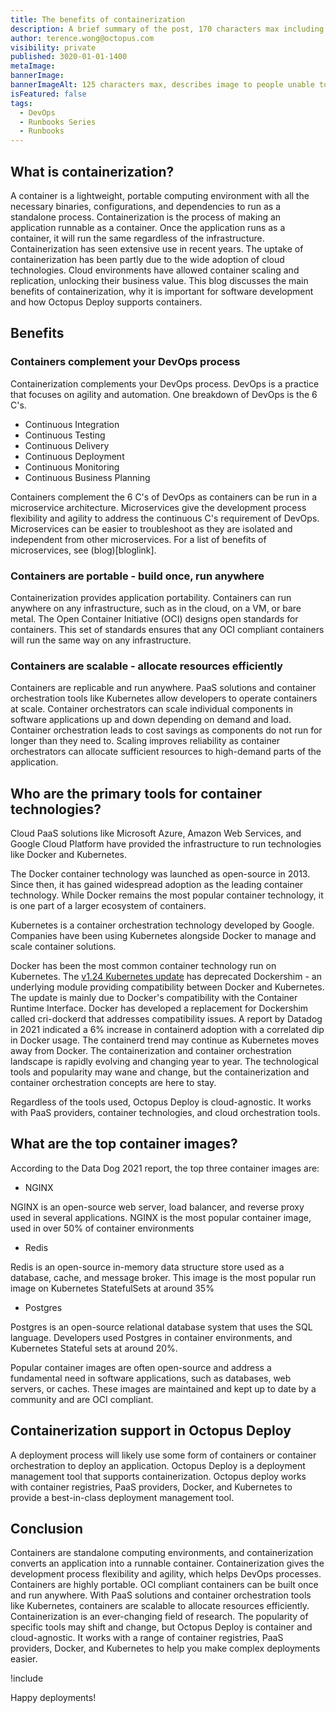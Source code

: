 ```yaml
---
title: The benefits of containerization
description: A brief summary of the post, 170 characters max including spaces.
author: terence.wong@octopus.com
visibility: private
published: 3020-01-01-1400
metaImage:
bannerImage:
bannerImageAlt: 125 characters max, describes image to people unable to see it.
isFeatured: false
tags:
  - DevOps
  - Runbooks Series
  - Runbooks
---
```


<!-- see https://github.com/OctopusDeploy/blog/blob/master/tags.txt for a comprehensive list of tags -->

## What is containerization?

A container is a lightweight, portable computing environment with all the necessary binaries, configurations, and dependencies to run as a standalone process. Containerization is the process of making an application runnable as a container. Once the application runs as a container, it will run the same regardless of the infrastructure. Containerization has seen extensive use in recent years. The uptake of containerization has been partly due to the wide adoption of cloud technologies. Cloud environments have allowed container scaling and replication, unlocking their business value. This blog discusses the main benefits of containerization, why it is important for software development and how Octopus Deploy supports containers.

## Benefits

### Containers complement your DevOps process

Containerization complements your DevOps process. DevOps is a practice that focuses on agility and automation. One breakdown of DevOps is the 6 C's.

- Continuous Integration
- Continuous Testing
- Continuous Delivery
- Continuous Deployment
- Continuous Monitoring
- Continuous Business Planning

Containers complement the 6 C's of DevOps as containers can be run in a microservice architecture. Microservices give the development process flexibility and agility to address the continuous C's requirement of DevOps. Microservices can be easier to troubleshoot as they are isolated and independent from other microservices. For a list of benefits of microservices, see (blog)[bloglink].

### Containers are portable - build once, run anywhere

Containerization provides application portability. Containers can run anywhere on any infrastructure, such as in the cloud, on a VM, or bare metal. The Open Container Initiative (OCI) designs open standards for containers. This set of standards ensures that any OCI compliant containers will run the same way on any infrastructure.

### Containers are scalable - allocate resources efficiently

Containers are replicable and run anywhere. PaaS solutions and container orchestration tools like Kubernetes allow developers to operate containers at scale. Container orchestrators can scale individual components in software applications up and down depending on demand and load. Container orchestration leads to cost savings as components do not run for longer than they need to. Scaling improves reliability as container orchestrators can allocate sufficient resources to high-demand parts of the application.

## Who are the primary tools for container technologies?

Cloud PaaS solutions like Microsoft Azure, Amazon Web Services, and Google Cloud Platform have provided the infrastructure to run technologies like Docker and Kubernetes.

The Docker container technology was launched as open-source in 2013. Since then, it has gained widespread adoption as the leading container technology. While Docker remains the most popular container technology, it is one part of a larger ecosystem of containers.

Kubernetes is a container orchestration technology developed by Google. Companies have been using Kubernetes alongside Docker to manage and scale container solutions.

Docker has been the most common container technology run on Kubernetes. The [v1.24 Kubernetes update](https://kubernetes.io/blog/2022/03/31/ready-for-dockershim-removal/) has deprecated Dockershim - an underlying module providing compatibility between Docker and Kubernetes. The update is mainly due to Docker's compatibility with the Container Runtime Interface. Docker has developed a replacement for Dockershim called cri-dockerd that addresses compatibility issues. A report by Datadog in 2021 indicated a 6% increase in containerd adoption with a correlated dip in Docker usage. The containerd trend may continue as Kubernetes moves away from Docker. The containerization and container orchestration landscape is rapidly evolving and changing year to year. The technological tools and popularity may wane and change, but the containerization and container orchestration concepts are here to stay.

Regardless of the tools used, Octopus Deploy is cloud-agnostic. It works with PaaS providers, container technologies, and cloud orchestration tools.

## What are the top container images?

According to the Data Dog 2021 report, the top three container images are:

- NGINX

NGINX is an open-source web server, load balancer, and reverse proxy used in several applications. NGINX is the most popular container image, used in over 50% of container environments

- Redis

Redis is an open-source in-memory data structure store used as a database, cache, and message broker. This image is the most popular run image on Kubernetes StatefulSets at around 35%

- Postgres

Postgres is an open-source relational database system that uses the SQL language. Developers used Postgres in container environments, and Kubernetes Stateful sets at around 20%.

Popular container images are often open-source and address a fundamental need in software applications, such as databases, web servers, or caches. These images are maintained and kept up to date by a community and are OCI compliant.


## Containerization support in Octopus Deploy

A deployment process will likely use some form of containers or container orchestration to deploy an application. Octopus Deploy is a deployment management tool that supports containerization. Octopus deploy works with container registries, PaaS providers, Docker, and Kubernetes to provide a best-in-class deployment management tool.

## Conclusion

Containers are standalone computing environments, and containerization converts an application into a runnable container. Containerization gives the development process flexibility and agility, which helps DevOps processes. Containers are highly portable. OCI compliant containers can be built once and run anywhere. With PaaS solutions and container orchestration tools like Kubernetes, containers are scalable to allocate resources efficiently. Containerization is an ever-changing field of research. The popularity of specific tools may shift and change, but Octopus Deploy is container and cloud-agnostic. It works with a range of container registries, PaaS providers, Docker, and Kubernetes to help you make complex deployments easier.


!include <q2-2022-newsletter-cta>

Happy deployments!
